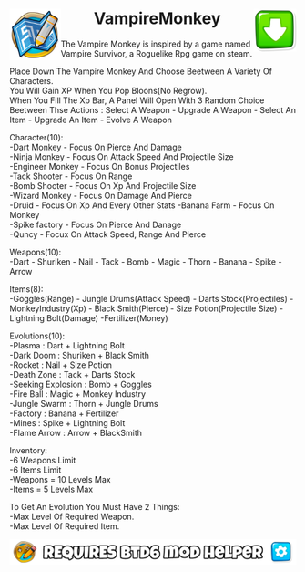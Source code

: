<h1 align="center">
<a href="https://github.com/lasgauti/VampireMonkey/releases/latest/download/VampireMonkey.dll">
    <img align="left" alt="Icon" height="90" src="Icon.png">
    <img align="right" alt="Download" height="75" src="https://raw.githubusercontent.com/gurrenm3/BTD-Mod-Helper/master/BloonsTD6%20Mod%20Helper/Resources/DownloadBtn.png">
</a>
VampireMonkey
</h1>

The Vampire Monkey is inspired by a game named Vampire Survivor, a Roguelike Rpg game on steam.

Place Down The Vampire Monkey And Choose Beetween A Variety Of Characters.                                                                       
You Will Gain XP When You Pop Bloons(No Regrow).                                                                       
When You Fill The Xp Bar, A Panel Will Open With 3 Random Choice Beetween Thse Actions : Select A Weapon - Upgrade A Weapon - Select An Item - Upgrade An Item - Evolve A Weapon                                       
                                                                       
Character(10):                                                                       
-Dart Monkey - Focus On Pierce And Damage                                                                       
-Ninja Monkey - Focus On Attack Speed And Projectile Size                                                                       
-Engineer Monkey - Focus On Bonus Projectiles                                                                       
-Tack Shooter - Focus On Range                                                                       
-Bomb Shooter - Focus On Xp And Projectile Size                                                                       
-Wizard Monkey - Focus On Damage And Pierce                                                                       
-Druid - Focus On Xp And Every Other Stats
-Banana Farm - Focus On Monkey                                                                             
-Spike factory - Focus On Pierce And Danage                                                                                                                      
-Quncy - Focux On Attack Speed, Range And Pierce
                                                                       
Weapons(10):                                                                       
-Dart - Shuriken - Nail - Tack - Bomb - Magic - Thorn - Banana - Spike - Arrow                                                                  
                                                                       
Items(8):                                                                       
-Goggles(Range) - Jungle Drums(Attack Speed) - Darts Stock(Projectiles) - MonkeyIndustry(Xp) - Black Smith(Pierce) - Size Potion(Projectile Size) - Lightning Bolt(Damage) -Fertilizer(Money)                                             
                                                                       
Evolutions(10):                                                                       
-Plasma : Dart + Lightning Bolt                                                                       
-Dark Doom : Shuriken + Black Smith                                                                       
-Rocket : Nail + Size Potion                                                                       
-Death Zone : Tack + Darts Stock                                                                       
-Seeking Explosion : Bomb + Goggles                                                                       
-Fire Ball : Magic + Monkey Industry                                                                       
-Jungle Swarm : Thorn + Jungle Drums                                                                       
-Factory : Banana + Fertilizer                                                                       
-Mines : Spike + Lightning Bolt                                                                       
-Flame Arrow : Arrow + BlackSmith                                                                       
                                                                       
Inventory:                                                                       
-6 Weapons Limit                                                                       
-6 Items Limit                                                                       
-Weapons = 10 Levels Max                                                                       
-Items = 5 Levels Max                                                                       
                                                                       
To Get An Evolution You Must Have 2 Things:                                                                       
-Max Level Of Required Weapon.                                                                       
-Max Level Of Required Item.                                                                       

[![Requires BTD6 Mod Helper](https://raw.githubusercontent.com/gurrenm3/BTD-Mod-Helper/master/banner.png)](https://github.com/gurrenm3/BTD-Mod-Helper#readme)
